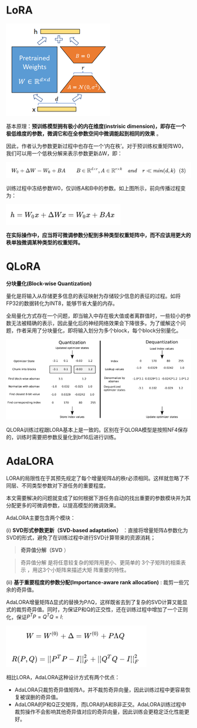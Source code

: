 # LoRA

![1697891089928](image/LoRa/1697891089928.png)

基本原理：**预训练模型拥有极小的内在维度(instrisic dimension)，即存在一个极低维度的参数，微调它和在全参数空间中微调能起到相同的效果** 。

因此，作者认为参数更新过程中也存在一个‘内在秩’。对于预训练权重矩阵W0，我们可以用一个低秩分解来表示参数更新ΔW，即：

![1697892647469](image/LoRa/1697892647469.png)

训练过程中冻结参数W0，仅训练A和B中的参数。如上图所示，前向传播过程变为：

![1697892705796](image/LoRa/1697892705796.png)

**在实际操作中，应当将可微调参数分配到多种类型权重矩阵中，而不应该用更大的秩单独微调某种类型的权重矩阵。**

# QLoRA

**分块量化(Block-wise Quantization)**

量化是将输入从存储更多信息的表征映射为存储较少信息的表征的过程。如将FP32的数据转化为INT8，能够节省大量的内存。

全局量化方式存在一个问题，即当输入中存在极大值或者离群值时，一些较小的参数无法被精确的表示，因此量化后的神经网络效果会下降很多。为了缓解这个问题，作者采用了分块量化，即将输入划分为多个block，每个block分别量化。

![1697893635236](image/LoRa/1697893635236.png)

QLORA训练过程跟LORA基本上是一致的。区别在于QLORA模型是按照NF4保存的，训练时需要把参数反量化到bf16后进行训练。

# AdaLORA

LORA的局限性在于其预先规定了每个增量矩阵Δ的秩r必须相同。这样就忽略了不同层、不同类型参数对下游任务的重要程度。

本文需要解决的问题就变成了如何根据下游任务自动的找出重要的参数模块并为其分配更多的可微调参数，以提高模型的微调效果。

AdaLORA主要包含两个模块：

(i)  **SVD形式参数更新（SVD-based adaptation）** ：直接将增量矩阵Δ参数化为SVD的形式，避免了在训练过程中进行SVD计算带来的资源消耗；

> **奇异值分解（SVD** ）

> 奇异值分解 是将任意较复杂的矩阵用更小、更简单的 3个子矩阵的相乘表示 ，用这3个小矩阵来描述大矩 阵重要的特性。

(ii)  **基于重要程度的参数分配(Importance-aware rank allocation)** : 裁剪一些冗余的奇异值。

AdaLORA增量矩阵Δ显式的替换为PΛQ，这样既省去到了复杂的SVD计算又能显式的裁剪奇异值。同时，为保证P和Q的正交性，还在训练过程中增加了一个正则化，保证$P^TP=Q^TQ=I$:

![1697893913014](image/LoRa/1697893913014.png)

相比LORA，AdaLORA这种设计方式有两个优点：

* AdaLORA只裁剪奇异值矩阵Λ，并不裁剪奇异向量，因此训练过程中更容易恢复被误删的奇异值。
* AdaLORA的P和Q正交矩阵，而LORA的A和B非正交。AdaLORA训练过程中裁剪操作不会影响其他奇异值对应的奇异向量，因此训练会更稳定泛化性能更好。
